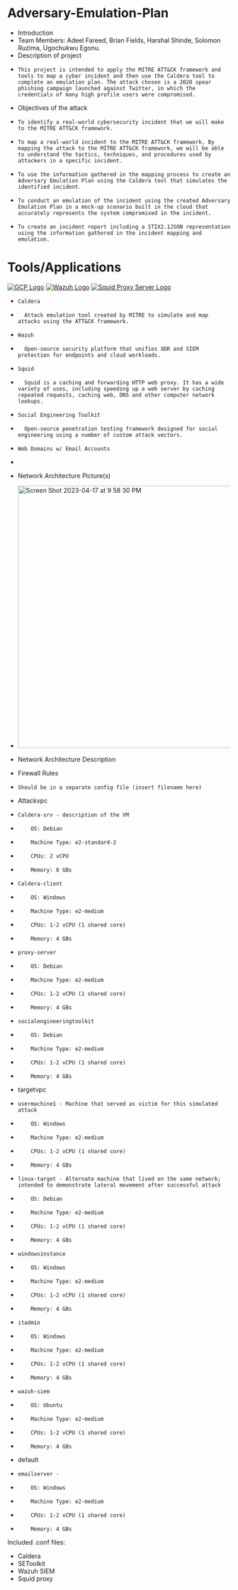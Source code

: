 # Adversary-Emulation-Plan

- Introduction
-   Team Members: Adeel Fareed, Brian Fields, Harshal Shinde, Solomon Ruzima, Ugochukwu Egonu.
-   Description of project
-     This project is intended to apply the MITRE ATT&CK framework and tools to map a cyber incident and then use the Caldera tool to complete an emulation plan. The attack chosen is a 2020 spear phishing campaign launched against Twitter, in which the credentials of many high profile users were compromised.
-   Objectives of the attack
-     To identify a real-world cybersecurity incident that we will make to the MITRE ATT&CK framework.
-     To map a real-world incident to the MITRE ATT&CK framework. By mapping the attack to the MITRE ATT&CK framework, we will be able to understand the tactics, techniques, and procedures used by attackers in a specific incident.
-     To use the information gathered in the mapping process to create an Adversary Emulation Plan using the Caldera tool that simulates the identified incident.
-     To conduct an emulation of the incident using the created Adversary Emulation Plan in a mock-up scenario built in the cloud that accurately represents the system compromised in the incident. ​
-     To create an incident report including a STIX2.1JSON representation using the information gathered in the incident mapping and emulation.​
# Tools/Applications
[![GCP Logo](https://skillicons.dev/icons?i=gcp&theme=light)](https://skillicons.dev)  [![Wazuh Logo]( https://github.com/wazuh/wazuh-packages/blob/4.3/stack/dashboard/base/files/etc/custom_welcome/Assets/Favicons/mstile-70x70.png?raw=true )](https://wazuh.com/)  [![Squid Proxy Server Logo]( http://www.squid-cache.org/Artwork/SN.png )]( http://www.squid-cache.org/ )
-     Caldera
-       Attack emulation tool created by MITRE to simulate and map attacks using the ATT&CK framework.
-     Wazuh
-       Open-source security platform that unifies XDR and SIEM protection for endpoints and cloud workloads.
-     Squid
-       Squid is a caching and forwarding HTTP web proxy. It has a wide variety of uses, including speeding up a web server by caching repeated requests, caching web, DNS and other computer network lookups.
-     Social Engineering Toolkit
-       Open-source penetration testing framework designed for social engineering using a number of custom attack vectors.
-     Web Domains w/ Email Accounts
-       
- Network Architecture Picture(s)
-   <img width="591" alt="Screen Shot 2023-04-17 at 9 58 30 PM" src="https://user-images.githubusercontent.com/84095697/232651827-8dfe4dc1-98b7-4840-9022-4884f607e3bd.png">

- Network Architecture Description
-   Firewall Rules
-     Should be in a separate config file (insert filename here)

-  Attackvpc
-     Caldera-srv - description of the VM
-         OS: Debian
-         Machine Type: e2-standard-2
-         CPUs: 2 vCPU
-         Memory: 8 GBs
-     Caldera-client
-         OS: Windows
-         Machine Type: e2-medium
-         CPUs: 1-2 vCPU (1 shared core)
-         Memory: 4 GBs
-     proxy-server
-         OS: Debian
-         Machine Type: e2-medium
-         CPUs: 1-2 vCPU (1 shared core)
-         Memory: 4 GBs
-     socialengineeringtoolkit
-         OS: Debian
-         Machine Type: e2-medium
-         CPUs: 1-2 vCPU (1 shared core)
-         Memory: 4 GBs
-  targetvpc
-     usermachine1 - Machine that served as victim for this simulated attack
-         OS: Windows
-         Machine Type: e2-medium
-         CPUs: 1-2 vCPU (1 shared core)
-         Memory: 4 GBs
-     linux-target - Alternate machine that lived on the same network; intended to demonstrate lateral movement after successful attack
-         OS: Debian
-         Machine Type: e2-medium
-         CPUs: 1-2 vCPU (1 shared core)
-         Memory: 4 GBs
-     windowsinstance
-         OS: Windows
-         Machine Type: e2-medium
-         CPUs: 1-2 vCPU (1 shared core)
-         Memory: 4 GBs
-     itadmin
-         OS: Windows
-         Machine Type: e2-medium
-         CPUs: 1-2 vCPU (1 shared core)
-         Memory: 4 GBs
-     wazuh-siem
-         OS: Ubuntu
-         Machine Type: e2-medium
-         CPUs: 1-2 vCPU (1 shared core)
-         Memory: 4 GBs
-  default
-     emailserver - 
-         OS: Windows
-         Machine Type: e2-medium
-         CPUs: 1-2 vCPU (1 shared core)
-         Memory: 4 GBs

Included .conf files:
- Caldera
- SEToolkit
- Wazuh SIEM
- Squid proxy
